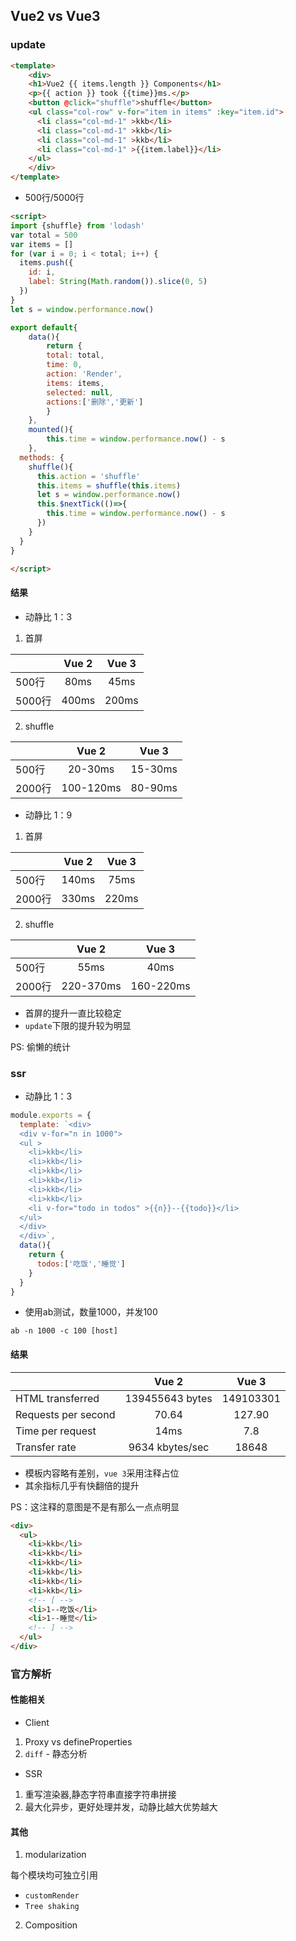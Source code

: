 ## Vue2 vs Vue3

### update 

```html
<template>
    <div>
    <h1>Vue2 {{ items.length }} Components</h1>
    <p>{{ action }} took {{time}}ms.</p>
    <button @click="shuffle">shuffle</button>
    <ul class="col-row" v-for="item in items" :key="item.id">
      <li class="col-md-1" >kkb</li> 
      <li class="col-md-1" >kkb</li> 
      <li class="col-md-1" >kkb</li> 
      <li class="col-md-1" >{{item.label}}</li> 
    </ul>
    </div>
</template>
```

* 500行/5000行

```html
<script>
import {shuffle} from 'lodash'
var total = 500
var items = []
for (var i = 0; i < total; i++) {
  items.push({
    id: i,
    label: String(Math.random()).slice(0, 5)
  })
}
let s = window.performance.now()

export default{
    data(){
        return {
        total: total,
        time: 0,
        action: 'Render',
        items: items,
        selected: null,
        actions:['删除','更新']
        }
    },
    mounted(){
        this.time = window.performance.now() - s
    },
  methods: {
    shuffle(){
      this.action = 'shuffle'
      this.items = shuffle(this.items)
      let s = window.performance.now()
      this.$nextTick(()=>{
        this.time = window.performance.now() - s
      })
    }
  }
}

</script>
```

#### 结果

* 动静比 1：3

1. 首屏
 
|  | Vue 2 | Vue 3 |
| :-----| :----: | :----: |
| 500行 | 80ms | 45ms |
| 5000行 | 400ms | 200ms |
 
2. shuffle

|  | Vue 2 | Vue 3 |
| :-----| :----: | :----: |
| 500行 | 20-30ms | 15-30ms |
| 2000行 | 100-120ms | 80-90ms |
 
* 动静比 1：9

1. 首屏
 
|  | Vue 2 | Vue 3 |
| :-----| :----: | :----: |
| 500行 | 140ms | 75ms |
| 2000行 | 330ms | 220ms |
 
2. shuffle

|  | Vue 2 | Vue 3 |
| :-----| :----: | :----: |
| 500行 | 55ms | 40ms |
| 2000行 | 220-370ms | 160-220ms |
 
* 首屏的提升一直比较稳定
* `update`下限的提升较为明显

PS: 偷懒的统计
### ssr 

* 动静比 1：3

```javascript
module.exports = {
  template: `<div>
  <div v-for="n in 1000">
  <ul >
    <li>kkb</li>
    <li>kkb</li>
    <li>kkb</li>
    <li>kkb</li>
    <li>kkb</li>
    <li>kkb</li>
    <li v-for="todo in todos" >{{n}}--{{todo}}</li>
  </ul>
  </div>
  </div>`,
  data(){
    return {
      todos:['吃饭','睡觉']
    }
  }
}
```

* 使用ab测试，数量1000，并发100
```
ab -n 1000 -c 100 [host]
```

#### 结果

|  | Vue 2 | Vue 3 |
| :-----| :----: | :----: |
| HTML transferred | 139455643 bytes | 149103301 |
| Requests per second | 70.64 | 127.90 |
| Time per request | 14ms | 7.8 |
| Transfer rate | 9634 kbytes/sec | 18648 |

* 模板内容略有差别，`vue 3`采用注释占位
* 其余指标几乎有快翻倍的提升

PS：这注释的意图是不是有那么一点点明显
```html
<div>
  <ul>
    <li>kkb</li>
    <li>kkb</li>
    <li>kkb</li>
    <li>kkb</li>
    <li>kkb</li>
    <li>kkb</li>
    <!-- [ -->
    <li>1--吃饭</li>
    <li>1--睡觉</li>
    <!-- ] -->
  </ul>
</div>
```

### 官方解析
#### 性能相关
* Client

1. Proxy vs defineProperties
2. `diff` - 静态分析

* SSR

1. 重写渲染器,静态字符串直接字符串拼接
2. 最大化异步，更好处理并发，动静比越大优势越大

#### 其他

1. modularization

每个模块均可独立引用

* `customRender`
* `Tree shaking`

2. Composition 
